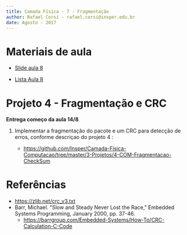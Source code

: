 ```yaml
---
title: Camada Física - 7 - Fragmentação
author: Rafael Corsi - rafael.corsi@insper.edu.br
date: Agosto - 2017
---
```



# Materiais de aula

- [Slide aula 8](https://github.com/Insper/Camada-Fisica-Computacao/blob/master/2-Aulas/8-CRC/8-Slides-CRC.pdf)

- [Lista Aula 8](https://github.com/Insper/Camada-Fisica-Computacao/blob/master/2-Aulas/8-CRC/8-Lista-CRC.pdf)

# Projeto 4 - Fragmentação e CRC

**Entrega começo da aula 14/8**

1. Implementar a fragmentação do pacote e um CRC para detecção de erros, conforme descriçao do projeto 4 :

    - https://github.com/Insper/Camada-Fisica-Computacao/tree/master/3-Projetos/4-COM-Fragmentacao-CheckSum

# Referências

- https://zlib.net/crc_v3.txt
- Barr, Michael. "Slow and Steady Never Lost the Race," Embedded Systems Programming, January 2000, pp. 37-46.
    - https://barrgroup.com/Embedded-Systems/How-To/CRC-Calculation-C-Code

